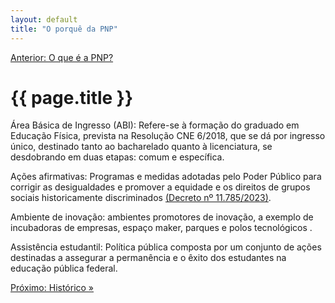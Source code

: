 ```yaml
---
layout: default
title: "O porquê da PNP"
---
```


<!-- Parte de Navegação

Veja qual é a o nome da próxima página e da anterior e adicione abaixo no formato:

[Anterior: Nome da páginas](/documentacao/caminho_do_arquivo)
[Próximo: Nome da páginas »](/documentacao/caminho_do_arquivo) 
-->

[Anterior: O que é a PNP?](/documentacao/pnp/o_que_e_a_pnp)


# {{ page.title }}

Área Básica de Ingresso (ABI): Refere-se à formação do graduado em Educação Física, prevista na Resolução CNE 6/2018, que se dá por ingresso único, destinado tanto ao bacharelado quanto à licenciatura, se desdobrando em duas etapas: comum e específica.

Ações afirmativas: Programas e medidas adotadas pelo Poder Público para corrigir as desigualdades e promover a equidade e os direitos de grupos sociais historicamente discriminados [(Decreto nº 11.785/2023)](https://www.planalto.gov.br/ccivil_03/_ato2023-2026/2023/decreto/D11785.htm).

Ambiente de inovação: ambientes promotores de inovação, a exemplo de incubadoras de empresas, espaço maker, parques e polos tecnológicos .

Assistência estudantil: Política pública composta por um conjunto de ações destinadas a assegurar a permanência e o êxito dos estudantes na educação pública federal. 


[Próximo: Histórico »](/documentacao/pnp/historico)